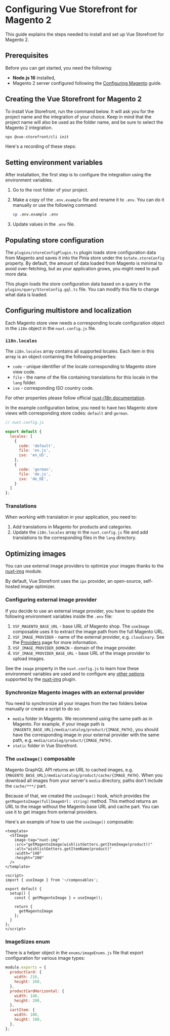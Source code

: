 # Configuring Vue Storefront for Magento 2

This guide explains the steps needed to install and set up Vue Storefront for Magento 2.

## Prerequisites

Before you can get started, you need the following:

- **Node.js 16** installed,
- Magento 2 server configured following the [Configuring Magento](/getting-started/configure-magento.html) guide.

## Creating the Vue Storefront for Magento 2

To install Vue Storefront, run the command below. It will ask you for the project name and the integration of your choice. Keep in mind that the project name will also be used as the folder name, and be sure to select the Magento 2 integration.

```sh
npx @vue-storefront/cli init
```

Here's a recording of these steps:

<Asciinema id="493286" />

## Setting environment variables

After installation, the first step is to configure the integration using the environment variables.

1. Go to the root folder of your project.
2. Make a copy of the `.env.example` file and rename it to `.env`. You can do it manually or use the following command:

    ```sh
    cp .env.example .env
    ```

3. Update values in the `.env` file.

## Populating store configuration

The `plugins/storeConfigPlugin.ts` plugin loads store configuration data from Magento and saves it into the Pinia store under the `$state.storeConfig` property. By default, the amount of data loaded from Magento is minimal to avoid over-fetching, but as your application grows, you might need to pull more data.

This plugin loads the store configuration data based on a query in the `plugins/query/StoreConfig.gql.ts` file. You can modify this file to change what data is loaded.

## Configuring multistore and localization

Each Magento store view needs a corresponding locale configuration object in the `i18n` object in the `nuxt.config.js` file.

### `i18n.locales`

The `i18n.locales` array contains all supported locales. Each item in this array is an object containing the following properties:

- `code` - unique identifier of the locale corresponding to Magento store view code.
- `file` - the name of the file containing translations for this locale in the `lang` folder.
- `iso` - corresponding ISO country code.

For other properties please follow official [nuxt-i18n documentation](https://i18n.nuxtjs.org/options-reference#locales).

In the example configuration below, you need to have two Magento store views with corresponding store codes: `default` and `german`.

```javascript
// nuxt.config.js

export default {
  locales: [
    {
      code: 'default',
      file: 'en.js',
      iso: 'en_US',
    },
    {
      code: 'german',
      file: 'de.js',
      iso: 'de_DE',
    }
  ]
};
```

### Translations

When working with translation in your application, you need to:

1. Add translations in Magento for products and categories.
2. Update the `i18n.locales` array in the `nuxt.config.js` file and add translations to the corresponding files in the `lang` directory.

## Optimizing images

You can use external image providers to optimize your images thanks to the [nuxt-img](https://image.nuxtjs.org/) module.

By default, Vue Storefront uses the `ipx` provider, an open-source, self-hosted image optimizer.

### Configuring external image provider

If you decide to use an external image provider, you have to update the following environment variables inside the `.env` file:

1. `VSF_MAGENTO_BASE_URL` - base URL of Magento shop. The `useImage` composable uses it to extract the image path from the full Magento URL.
2. `VSF_IMAGE_PROVIDER` - name of the external provider, e.g. `cloudinary`. See the [Providers](https://image.nuxtjs.org/getting-started/providers) page for more information.
3. `VSF_IMAGE_PROVIDER_DOMAIN` - domain of the image provider.
4. `VSF_IMAGE_PROVIDER_BASE_URL` - base URL of the image provider to upload images.

See the `image` property in the `nuxt.config.js` to learn how these environment variables are used and to configure any [other options](https://image.nuxtjs.org/api/options) supported by the [nuxt-img](https://image.nuxtjs.org/) plugin.

### Synchronize Magento images with an external provider

You need to synchronize all your images from the two folders below manually or create a script to do so:

- `media` folder in Magento. We recommend using the same path as in Magento. For example, if your image path is `{MAGENTO_BASE_URL}/media/catalog/product/{IMAGE_PATH}`, you should have the corresponding image in your external provider with the same path, e.g. `media/catalog/product/{IMAGE_PATH}`.
- `static` folder in Vue Storefront.

### The `useImage()` composable

Magento GraphQL API returns an URL to cached images, e.g. `{MAGENTO_BASE_URL}/media/catalog/product/cache/{IMAGE_PATH}`. When you download all images from your server's `media` directory, paths don't include the `cache/***/` part.

Because of that, we created the `useImage()` hook, which provides the `getMagentoImage(fullImageUrl: string)` method. This method returns an URL to the image without the Magento base URL and cache part. You can use it to get images from external providers.

Here's an example of how to use the `useImage()` composable:

```vue
<template>
  <SfImage
    image-tag="nuxt-img"
    :src="getMagentoImage(wishlistGetters.getItemImage(product))"
    :alt="wishlistGetters.getItemName(product)"
    :width="140"
    :height="200"
  />
</template>

<script>
import { useImage } from '~/composables';

export default {
  setup() {
    const { getMagentoImage } = useImage();

    return {
      getMagentoImage
    };
  }
};
</script>
```

### ImageSizes enum

There is a helper object in the `enums/imageEnums.js` file that export configuration for various image types:

```javascript
module.exports = {
  productCard: {
    width: 216,
    height: 268,
  },
  productCardHorizontal: {
    width: 140,
    height: 200,
  },
  cartItem: {
    width: 100,
    height: 100,
  },
};
```
